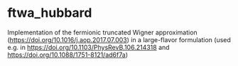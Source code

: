 # ftwa_hubbard
Implementation of the fermionic truncated Wigner approximation (https://doi.org/10.1016/j.aop.2017.07.003) in a large-flavor formulation (used e.g. in https://doi.org/10.1103/PhysRevB.106.214318 and https://doi.org/10.1088/1751-8121/ad6f7a)
